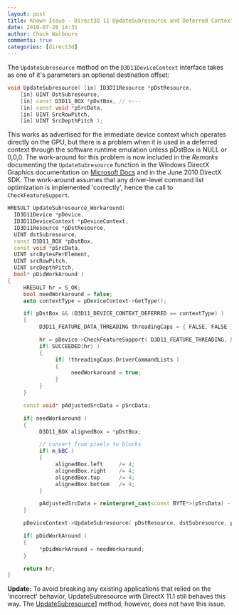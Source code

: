 ```yaml
---
layout: post
title: Known Issue - Direct3D 11 UpdateSubresource and Deferred Contexts
date: 2010-07-28 14:31
author: Chuck Walbourn
comments: true
categories: [direct3d]
---
```

The <code>UpdateSubresource</code> method on the <code>D3D11DeviceContext</code> interface takes as one of it's parameters an optional destination offset:
<!--more-->

```cpp
void UpdateSubresource( [in] ID3D11Resource *pDstResource,
    [in] UINT DstSubresource,
    [in] const D3D11_BOX *pDstBox, // <---
    [in] const void *pSrcData,
    [in] UINT SrcRowPitch,
    [in] UINT SrcDepthPitch );
```

This works as advertised for the immediate device context which operates directly on the GPU, but there is a problem when it is used in a deferred context through the software runtime emulation unless pDstBox is NULL or 0,0,0. The work-around for this problem is now included in the <em>Remarks </em>documenting the <code>UpdateSubresource</code> function in the Windows DirectX Graphics documentation on <a href="https://docs.microsoft.com/en-us/windows/desktop/api/d3d11/nf-d3d11-id3d11devicecontext-updatesubresource">Microsoft Docs</a> and in the June 2010 DirectX SDK. The work-around assumes that any driver-level command list optimization is implemented 'correctly', hence the call to <code>CheckFeatureSupport</code>.

```cpp
HRESULT UpdateSubresource_Workaround(
  ID3D11Device *pDevice,
  ID3D11DeviceContext *pDeviceContext,
  ID3D11Resource *pDstResource,
  UINT dstSubresource,
  const D3D11_BOX *pDstBox,
  const void *pSrcData,
  UINT srcBytesPerElement,
  UINT srcRowPitch,
  UINT srcDepthPitch,
  bool* pDidWorkAround )
{
     HRESULT hr = S_OK;
     bool needWorkaround = false;
     auto contextType = pDeviceContext->GetType();

     if( pDstBox && (D3D11_DEVICE_CONTEXT_DEFERRED == contextType) )
     {
          D3D11_FEATURE_DATA_THREADING threadingCaps = { FALSE, FALSE };

          hr = pDevice->CheckFeatureSupport( D3D11_FEATURE_THREADING, &threadingCaps, sizeof(threadingCaps) );
          if( SUCCEEDED(hr) )
          {
               if( !threadingCaps.DriverCommandLists )
               {
                    needWorkaround = true;
               }
          }
     }

     const void* pAdjustedSrcData = pSrcData;

     if( needWorkaround )
     {
          D3D11_BOX alignedBox = *pDstBox;

          // convert from pixels to blocks
          if( m_bBC )
          {
               alignedBox.left     /= 4;
               alignedBox.right    /= 4;
               alignedBox.top      /= 4;
               alignedBox.bottom   /= 4;
          }

          pAdjustedSrcData = reinterpret_cast<const BYTE*>(pSrcData) - (alignedBox.front * srcDepthPitch) - (alignedBox.top * srcRowPitch) - (alignedBox.left * srcBytesPerElement);
     }

     pDeviceContext->UpdateSubresource( pDstResource, dstSubresource, pDstBox, pAdjustedSrcData, srcRowPitch, srcDepthPitch );

     if( pDidWorkAround )
     {
          *pDidWorkAround = needWorkaround;
     }

     return hr;
}
```

<strong>Update:</strong> To avoid breaking any existing applications that relied on the 'incorrect' behavior, UpdateSubresource with DirectX 11.1 still behaves this way. The <a href="https://docs.microsoft.com/en-us/windows/desktop/api/d3d11_1/nf-d3d11_1-id3d11devicecontext1-updatesubresource1
">UpdateSubresource1</a> method, however, does not have this issue.
